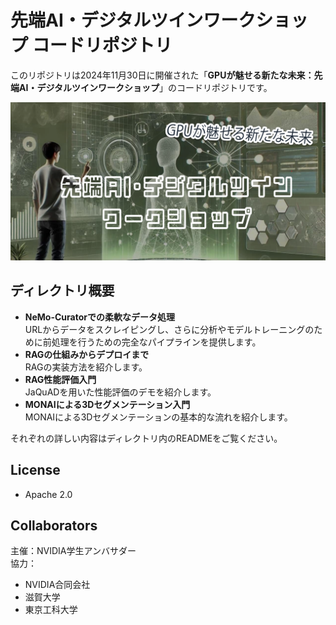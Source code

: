 # 先端AI・デジタルツインワークショップ コードリポジトリ
このリポジトリは2024年11月30日に開催された「**GPUが魅せる新たな未来：先端AI・デジタルツインワークショップ**」のコードリポジトリです。

![image](./assets/image.png)

## ディレクトリ概要
- **NeMo-Curatorでの柔軟なデータ処理**  
URLからデータをスクレイピングし、さらに分析やモデルトレーニングのために前処理を行うための完全なパイプラインを提供します。
- **RAGの仕組みからデプロイまで**  
RAGの実装方法を紹介します。
- **RAG性能評価入門**  
JaQuADを用いた性能評価のデモを紹介します。
- **MONAIによる3Dセグメンテーション入門**  
MONAIによる3Dセグメンテーションの基本的な流れを紹介します。


それぞれの詳しい内容はディレクトリ内のREADMEをご覧ください。

## License
- Apache 2.0

## Collaborators
主催：NVIDIA学生アンバサダー  
協力：
- NVIDIA合同会社
- 滋賀大学
- 東京工科大学

